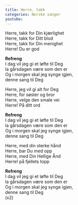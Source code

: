 ```yaml
---
title: Herre, takk
categories: Norske sanger
youtube: 
---
```


Herre, takk for Din kjærlighet  
Herre, takk for Ditt blod  
Herre, takk for Din menighet  
Herre! Du er god

**Refreng**  
I dag vil jeg gi et løfte til Deg  
la gårsdagen være som den er  
Og i morgen skal jeg synge igjen,  
denne sang til Deg

Herre, jeg vil gi alt for Deg  
Herre, for søster og bror  
Herre, velge den smale vei  
Herre! På ditt ord

**Refreng**  
I dag vil jeg gi et løfte til Deg  
la gårsdagen være som den er  
Og i morgen skal jeg synge igjen,  
denne sang til Deg

Herre, med din sterke hånd  
Herre, bar Du med opp  
Herre, med Din Hellige Ånd  
Herre! på fjellets topp

**Refreng**  
I dag vil jeg gi et løfte til Deg  
la gårsdagen være som den er  
Og i morgen skal jeg synge igjen,  
denne sang til Deg  
(x2)
